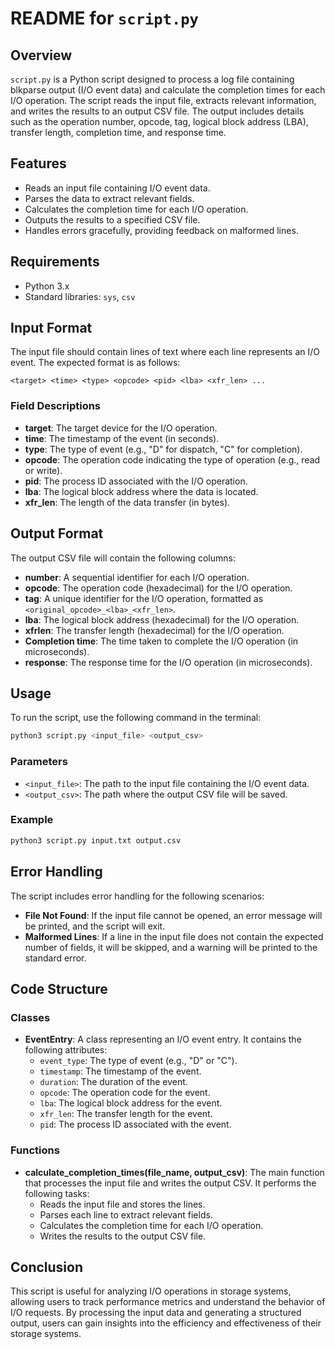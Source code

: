 # README for `script.py`

## Overview

`script.py` is a Python script designed to process a log file containing blkparse output (I/O event data) and calculate the completion times for each I/O operation. The script reads the input file, extracts relevant information, and writes the results to an output CSV file. The output includes details such as the operation number, opcode, tag, logical block address (LBA), transfer length, completion time, and response time.

## Features

- Reads an input file containing I/O event data.
- Parses the data to extract relevant fields.
- Calculates the completion time for each I/O operation.
- Outputs the results to a specified CSV file.
- Handles errors gracefully, providing feedback on malformed lines.

## Requirements

- Python 3.x
- Standard libraries: `sys`, `csv`

## Input Format

The input file should contain lines of text where each line represents an I/O event. The expected format is as follows:

```
<target> <time> <type> <opcode> <pid> <lba> <xfr_len> ...
```

### Field Descriptions

- **target**: The target device for the I/O operation.
- **time**: The timestamp of the event (in seconds).
- **type**: The type of event (e.g., "D" for dispatch, "C" for completion).
- **opcode**: The operation code indicating the type of operation (e.g., read or write).
- **pid**: The process ID associated with the I/O operation.
- **lba**: The logical block address where the data is located.
- **xfr_len**: The length of the data transfer (in bytes).

## Output Format

The output CSV file will contain the following columns:

- **number**: A sequential identifier for each I/O operation.
- **opcode**: The operation code (hexadecimal) for the I/O operation.
- **tag**: A unique identifier for the I/O operation, formatted as `<original_opcode>_<lba>_<xfr_len>`.
- **lba**: The logical block address (hexadecimal) for the I/O operation.
- **xfrlen**: The transfer length (hexadecimal) for the I/O operation.
- **Completion time**: The time taken to complete the I/O operation (in microseconds).
- **response**: The response time for the I/O operation (in microseconds).

## Usage

To run the script, use the following command in the terminal:

```bash
python3 script.py <input_file> <output_csv>
```

### Parameters

- `<input_file>`: The path to the input file containing the I/O event data.
- `<output_csv>`: The path where the output CSV file will be saved.

### Example

```bash
python3 script.py input.txt output.csv
```

## Error Handling

The script includes error handling for the following scenarios:

- **File Not Found**: If the input file cannot be opened, an error message will be printed, and the script will exit.
- **Malformed Lines**: If a line in the input file does not contain the expected number of fields, it will be skipped, and a warning will be printed to the standard error.

## Code Structure

### Classes

- **EventEntry**: A class representing an I/O event entry. It contains the following attributes:
  - `event_type`: The type of event (e.g., "D" or "C").
  - `timestamp`: The timestamp of the event.
  - `duration`: The duration of the event.
  - `opcode`: The operation code for the event.
  - `lba`: The logical block address for the event.
  - `xfr_len`: The transfer length for the event.
  - `pid`: The process ID associated with the event.

### Functions

- **calculate_completion_times(file_name, output_csv)**: The main function that processes the input file and writes the output CSV. It performs the following tasks:
  - Reads the input file and stores the lines.
  - Parses each line to extract relevant fields.
  - Calculates the completion time for each I/O operation.
  - Writes the results to the output CSV file.

## Conclusion

This script is useful for analyzing I/O operations in storage systems, allowing users to track performance metrics and understand the behavior of I/O requests. By processing the input data and generating a structured output, users can gain insights into the efficiency and effectiveness of their storage systems.
